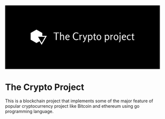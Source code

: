 ![logo](https://github.com/TheDhejavu/the-crypto-project/blob/master/public/cover.png)
# The Crypto Project
This is a blockchain project that implements some of the major feature of popular cryptocurrency project like Bitcoin and ethereum using go programming language.


